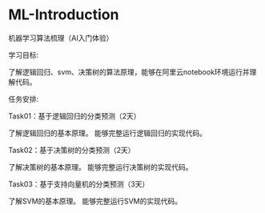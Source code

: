 # ML-Introduction
机器学习算法梳理（AI入门体验）

学习目标:

了解逻辑回归、svm、决策树的算法原理，能够在阿里云notebook环境运行并理解代码。

任务安排:

Task01：基于逻辑回归的分类预测（2天）

了解逻辑回归的基本原理。
能够完整运行逻辑回归的实现代码。

Task02：基于决策树的分类预测（2天）

了解决策树的基本原理。
能够完整运行决策树的实现代码。

Task03：基于支持向量机的分类预测（3天）

了解SVM的基本原理。
能够完整运行SVM的实现代码。
